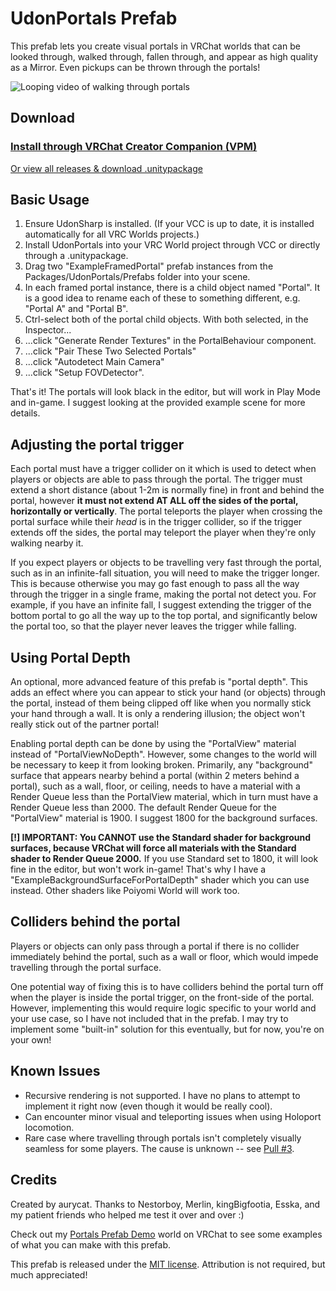 # UdonPortals Prefab

This prefab lets you create visual portals in VRChat worlds that can be looked through, walked through, fallen through, and appear as high quality as a Mirror. Even pickups can be thrown through the portals!  

![Looping video of walking through portals](.github/resources/videodemo.gif)


## Download

### [Install through VRChat Creator Companion (VPM)](https://aurycat.github.io/vpm)

[Or view all releases & download .unitypackage](https://github.com/aurycat/UdonPortals/releases)


## Basic Usage

1. Ensure UdonSharp is installed. (If your VCC is up to date, it is installed automatically for all VRC Worlds projects.)
2. Install UdonPortals into your VRC World project through VCC or directly through a .unitypackage.
3. Drag two "ExampleFramedPortal" prefab instances from the Packages/UdonPortals/Prefabs folder into your scene.
4. In each framed portal instance, there is a child object named "Portal". It is a good idea to rename each of these to something different, e.g. "Portal A" and "Portal B".
5. Ctrl-select both of the portal child objects. With both selected, in the Inspector...
6. ...click "Generate Render Textures" in the PortalBehaviour component.
7. ...click "Pair These Two Selected Portals"
8. ...click "Autodetect Main Camera"
9. ...click "Setup FOVDetector".

That's it! The portals will look black in the editor, but will work in Play Mode and in-game. I suggest looking at the provided example scene for more details.


## Adjusting the portal trigger

Each portal must have a trigger collider on it which is used to detect when players or objects are able to pass through the portal. The trigger must extend a short distance (about 1-2m is normally fine) in front and behind the portal, however **it must not extend AT ALL off the sides of the portal, horizontally or vertically**. The portal teleports the player when crossing the portal surface while their *head* is in the trigger collider, so if the trigger extends off the sides, the portal may teleport the player when they're only walking nearby it.

If you expect players or objects to be travelling very fast through the portal, such as in an infinite-fall situation, you will need to make the trigger longer. This is because otherwise you may go fast enough to pass all the way through the trigger in a single frame, making the portal not detect you. For example, if you have an infinite fall, I suggest extending the trigger of the bottom portal to go all the way up to the top portal, and significantly below the portal too, so that the player never leaves the trigger while falling.


## Using Portal Depth

An optional, more advanced feature of this prefab is "portal depth". This adds an effect where you can appear to stick your hand (or objects) through the portal, instead of them being clipped off like when you normally stick your hand through a wall. It is only a rendering illusion; the object won't really stick out of the partner portal!

Enabling portal depth can be done by using the "PortalView" material instead of "PortalViewNoDepth". However, some changes to the world will be necessary to keep it from looking broken. Primarily, any "background" surface that appears nearby behind a portal (within 2 meters behind a portal), such as a wall, floor, or ceiling, needs to have a material with a Render Queue less than the PortalView material, which in turn must have a Render Queue less than 2000. The default Render Queue for the "PortalView" material is 1900. I suggest 1800 for the background surfaces.

**[!] IMPORTANT: You CANNOT use the Standard shader for background surfaces, because VRChat will force all materials with the Standard shader to Render Queue 2000.** If you use Standard set to 1800, it will look fine in the editor, but won't work in-game! That's why I have a "ExampleBackgroundSurfaceForPortalDepth" shader which you can use instead. Other shaders like Poiyomi World will work too.


## Colliders behind the portal

Players or objects can only pass through a portal if there is no collider immediately behind the portal, such as a wall or floor, which would impede travelling through the portal surface.

One potential way of fixing this is to have colliders behind the portal turn off when the player is inside the portal trigger, on the front-side of the portal. However, implementing this would require logic specific to your world and your use case, so I have not included that in the prefab. I may try to implement some "built-in" solution for this eventually, but for now, you're on your own!


## Known Issues

- Recursive rendering is not supported. I have no plans to attempt to implement it right now (even though it would be really cool).
- Can encounter minor visual and teleporting issues when using Holoport locomotion.
- Rare case where travelling through portals isn't completely visually seamless for some players. The cause is unknown -- see [Pull #3](https://github.com/aurycat/UdonPortals/pull/3).


## Credits

Created by aurycat. Thanks to Nestorboy, Merlin, kingBigfootia, Esska, and my patient friends who helped me test it over and over :)

Check out my [Portals Prefab Demo](https://vrchat.com/home/world/wrld_c6dc655d-e665-4a26-abc9-da0617257bc0) world on VRChat to see some examples of what you can make with this prefab.

This prefab is released under the [MIT license](https://mit-license.org/). Attribution is not required, but much appreciated!
